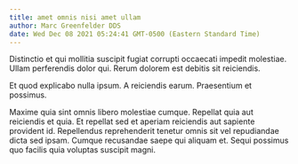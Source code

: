 ```yaml
---
title: amet omnis nisi amet ullam
author: Marc Greenfelder DDS
date: Wed Dec 08 2021 05:24:41 GMT-0500 (Eastern Standard Time)
---
```

Distinctio et qui mollitia suscipit fugiat corrupti occaecati impedit molestiae. Ullam perferendis dolor qui. Rerum dolorem est debitis sit reiciendis.

 Et quod explicabo nulla ipsum. A reiciendis earum. Praesentium et possimus.

 Maxime quia sint omnis libero molestiae cumque. Repellat quia aut reiciendis et quia. Et repellat sed et aperiam reiciendis aut sapiente provident id. Repellendus reprehenderit tenetur omnis sit vel repudiandae dicta sed ipsam. Cumque recusandae saepe qui aliquam et. Sequi possimus quo facilis quia voluptas suscipit magni.